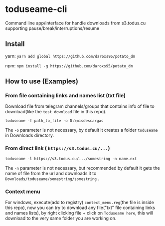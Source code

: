 # toduseame-cli

Command line app/interface for handle downloads from s3.todus.cu supporting pause/break/interruptions/resume

## Install

yarn:	`yarn add global https://github.com/daroxs95/potato_dm`

npm:	`npm install -g https://github.com/daroxs95/potato_dm`

## How to use (Examples)
### From file containing links and names list (txt file)
Download file from telegram channels/groups that contains info of file to download(like the `test download` file in this repo).
```
toduseame -f path_to_file -o D:\misdescargas
```
The `-o` parameter is not necessary, by default it creates a folder `toduseame` in Downloads directory.

### From direct link ( `https://s3.todus.cu/...`)
```
toduseame -l https://s3.todus.cu/.../somestring -n name.ext
```

The `-n` parameter is not necessary, but recommended by default it gets the name of file from the url and downloads it to `Downloads/toduseame/somestring/somestring` .

### Context menu
For windows, execute(add to registry) `context_menu.reg`(the file is inside this repo), now you can try to download any file("txt" file containing links and names lists), by right clicking file + click on `Toduseame here`, this will download to the very same folder you are working on.